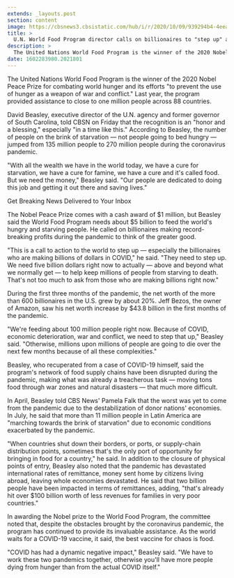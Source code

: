 ```yaml
--- 
extends: _layouts.post 
section: content 
image: https://cbsnews3.cbsistatic.com/hub/i/r/2020/10/09/939294b4-4eea-4292-bcde-c57860cd2de8/thumbnail/1200x630/0fb7233cbfa55bdd1049ad1a800881e6/cbsn-fusion-world-food-programme-david-beasley-reacts-nobel-peace-prize-thumbnail-562918-640x360.jpg 
title: > 
  U.N. World Food Program director calls on billionaires to "step up" after Nobel Peace Prize win 
description: > 
  The United Nations World Food Program is the winner of the 2020 Nobel Peace Prize for combating world hunger and its efforts "to prevent the use of hunger as a weapon of war and conflict."Get Breaking News Delivered to Your InboxThe Nobel Peace Prize comes with a cash award of $1 million, but Beasley said the World Food Program needs about $5 billion to feed the world's hungry and starving people.He said that two billion people have been impacted in terms of remittances, adding, "that's already hit over $100 billion worth of less revenues for families in very poor countries."In awarding the Nobel prize to the World Food Program, the committee noted that, despite the obstacles brought by the coronavirus pandemic, the program has continued to provide its invaluable assistance.As the world waits for a COVID-19 vaccine, it said, the best vaccine for chaos is food. 
date: 1602283980.2021801 
--- 
```

The United Nations World Food Program is the winner of the 2020 Nobel Peace Prize for combating world hunger and its efforts "to prevent the use of hunger as a weapon of war and conflict." Last year, the program provided assistance to close to one million people across 88 countries.

David Beasley, executive director of the U.N. agency and former governor of South Carolina, told CBSN on Friday that the recognition is an "honor and a blessing," especially "in a time like this." According to Beasley, the number of people on the brink of starvation — not people going to bed hungry — jumped from 135 million people to 270 million people during the coronavirus pandemic.

"With all the wealth we have in the world today, we have a cure for starvation, we have a cure for famine, we have a cure and it's called food. But we need the money," Beasley said. "Our people are dedicated to doing this job and getting it out there and saving lives."

Get Breaking News Delivered to Your Inbox

The Nobel Peace Prize comes with a cash award of $1 million, but Beasley said the World Food Program needs about $5 billion to feed the world's hungry and starving people. He called on billionaires making record-breaking profits during the pandemic to think of the greater good.

"This is a call to action to the world to step up — especially the billionaires who are making billions of dollars in COVID," he said. "They need to step up. We need five billion dollars right now to actually — above and beyond what we normally get — to help keep millions of people from starving to death. That's not too much to ask from those who are making billions right now."

During the first three months of the pandemic, the net worth of the more than 600 billionaires in the U.S. grew by about 20%. Jeff Bezos, the owner of Amazon, saw his net worth increase by $43.8 billion in the first months of the pandemic.

"We're feeding about 100 million people right now. Because of COVID, economic deterioration, war and conflict, we need to step that up," Beasley said. "Otherwise, millions upon millions of people are going to die over the next few months because of all these complexities."

Beasley, who recuperated from a case of COVID-19 himself, said the program's network of food supply chains have been disrupted during the pandemic, making what was already a treacherous task — moving tons food through war zones and natural disasters — that much more difficult.

In April, Beasley told CBS News' Pamela Falk that the worst was yet to come from the pandemic due to the destabilization of donor nations' economies. In July, he said that more than 11 million people in Latin America are "marching towards the brink of starvation" due to economic conditions exacerbated by the pandemic.

"When countries shut down their borders, or ports, or supply-chain distribution points, sometimes that's the only port of opportunity for bringing in food for a country," he said. In addition to the closure of physical points of entry, Beasley also noted that the pandemic has devastated international rates of remittance, money sent home by citizens living abroad, leaving whole economies devastated. He said that two billion people have been impacted in terms of remittances, adding, "that's already hit over $100 billion worth of less revenues for families in very poor countries."

In awarding the Nobel prize to the World Food Program, the committee noted that, despite the obstacles brought by the coronavirus pandemic, the program has continued to provide its invaluable assistance. As the world waits for a COVID-19 vaccine, it said, the best vaccine for chaos is food.

"COVID has had a dynamic negative impact," Beasley said. "We have to work these two pandemics together, otherwise you'll have more people dying from hunger than from the actual COVID itself."